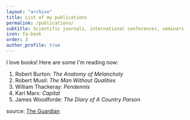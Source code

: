 ```yaml
---
layout: "archive"
title: List of my publications
permalink: /publications/
subtitle: Scientific journals, international conferences, seminars
icon: fa-book
order: 3
author_profile: true
---
```


I love books! Here are some I'm reading now:

1. Robert Burton: *The Anatomy of Melancholy*
2. Robert Musil: *The Man Without Qualities*
8. William Thackeray: *Pendennis*
9. Karl Marx: *Capital*
10. James Woodforde: *The Diary of A Country Parson*

source: [The Guardian](https://www.theguardian.com/books/booksblog/2011/jan/04/best-boring-books)
